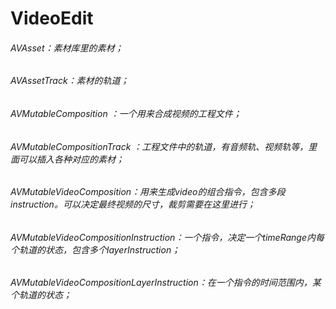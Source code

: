 # VideoEdit
######  AVAsset：素材库里的素材； 
###### AVAssetTrack：素材的轨道； 
###### AVMutableComposition ：一个用来合成视频的工程文件； 
###### AVMutableCompositionTrack ：工程文件中的轨道，有音频轨、视频轨等，里面可以插入各种对应的素材；

###### AVMutableVideoComposition：用来生成video的组合指令，包含多段instruction。可以决定最终视频的尺寸，裁剪需要在这里进行； 
###### AVMutableVideoCompositionInstruction：一个指令，决定一个timeRange内每个轨道的状态，包含多个layerInstruction； 
###### AVMutableVideoCompositionLayerInstruction：在一个指令的时间范围内，某个轨道的状态；
